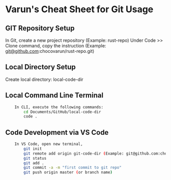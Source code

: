 # Varun's Cheat Sheet for Git Usage

## GIT Repository Setup

In Git, create a new project repository (Example: rust-repo)
Under Code >> Clone command, copy the instruction (Example: git@github.com:chocovarun/rust-repo.git)

## Local Directory Setup

Create local directory: local-code-dir

## Local Command Line Terminal

```bash
    In CLI, execute the following commands:
        cd Documents/GitHub/local-code-dir
        code .
```

## Code Development via VS Code

```bash
    In VS Code, open new terminal,
        git init
        git remote add origin git-code-dir (Example: git@github.com:chocovarun/rust-repo.git)
        git status
        git add .
        git commit -a -m "first commit to git repo"
        git push origin master (or branch name)
```
